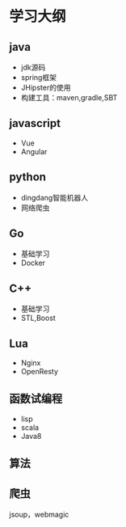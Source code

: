 # 学习大纲
## java
- jdk源码
- spring框架
- JHipster的使用
- 构建工具：maven,gradle,SBT

## javascript
- Vue
- Angular

## python
- dingdang智能机器人
- 网络爬虫

## Go
- 基础学习
- Docker

## C++
- 基础学习
- STL,Boost

## Lua
- Nginx
- OpenResty

## 函数试编程
- lisp
- scala
- Java8

## 算法

## 爬虫
jsoup，webmagic